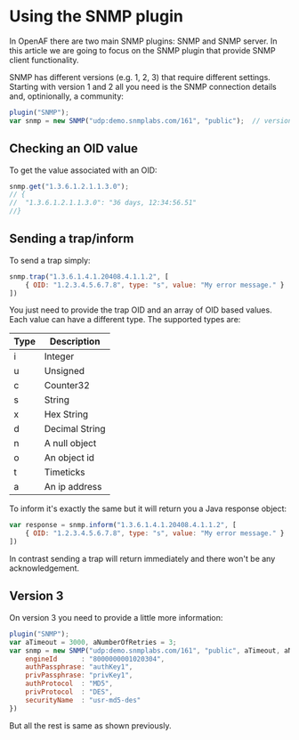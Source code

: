 # Using the SNMP plugin

In OpenAF there are two main SNMP plugins: SNMP and SNMP server. In this article we are going to focus on the SNMP plugin that provide SNMP client functionality. 

SNMP has different versions (e.g. 1, 2, 3) that require different settings. Starting with version 1 and 2 all you need is the SNMP connection details and, optinionally, a community:

````javascript
plugin("SNMP");
var snmp = new SNMP("udp:demo.snmplabs.com/161", "public");  // version 1/2
````
## Checking an OID value

To get the value associated with an OID:

````javascript
snmp.get("1.3.6.1.2.1.1.3.0");
// {
//  "1.3.6.1.2.1.1.3.0": "36 days, 12:34:56.51"
//}
````

## Sending a trap/inform

To send a trap simply:

````javascript
snmp.trap("1.3.6.1.4.1.20408.4.1.1.2", [
    { OID: "1.2.3.4.5.6.7.8", type: "s", value: "My error message." }
])
````

You just need to provide the trap OID and an array of OID based values. Each value can have a different type. The supported types are:

| Type | Description |
|------|-------------|
| i    | Integer     |
| u    | Unsigned    |
| c    | Counter32   |
| s    | String      |
| x    | Hex String  |
| d    | Decimal String |
| n    | A null object |
| o    | An object id |
| t    | Timeticks |
| a    | An ip address |

To inform it's exactly the same but it will return you a Java response object:

````javascript
var response = snmp.inform("1.3.6.1.4.1.20408.4.1.1.2", [
    { OID: "1.2.3.4.5.6.7.8", type: "s", value: "My error message." }
])
````

In contrast sending a trap will return immediately and there won't be any acknowledgement.  

## Version 3

On version 3 you need to provide a little more information:

````javascript
plugin("SNMP");
var aTimeout = 3000, aNumberOfRetries = 3;
var snmp = new SNMP("udp:demo.snmplabs.com/161", "public", aTimeout, aNumberOfRetries, 3, {
    engineId      : "8000000001020304",
    authPassphrase: "authKey1",
    privPassphrase: "privKey1",
    authProtocol  : "MD5",
    privProtocol  : "DES",
    securityName  : "usr-md5-des"
})
````

But all the rest is same as shown previously.